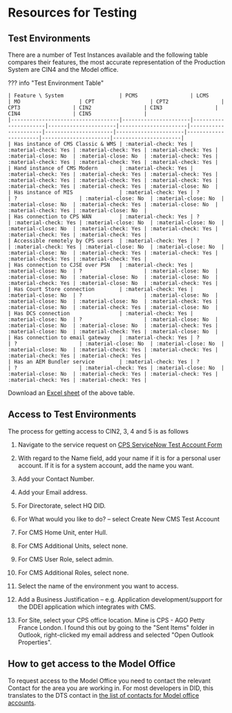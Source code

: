 # Resources for Testing

## Test Environments

There are a number of Test Instances available and the following table compares their features, the most accurate 
representation of the Production System are CIN4 and the Model office.

??? info "Test Environment Table"

    | Feature \ System                  | PCMS                 | LCMS                 | MO                   | CPT                  | CPT2                 | CPT3                 | CIN2                 | CIN3                 | CIN4                 | CIN5                 |
    |-----------------------------------|----------------------|----------------------|----------------------|----------------------|----------------------|----------------------|----------------------|----------------------|----------------------|----------------------|
    | Has instance of CMS Classic & WMS | :material-check: Yes | :material-check: Yes | :material-check: Yes | :material-check: Yes | :material-close: No  | :material-close: No  | :material-check: Yes | :material-check: Yes | :material-check: Yes | :material-check: Yes |
    | Hand instance of CMS Modern       | :material-check: Yes | :material-check: Yes | :material-check: Yes | :material-check: Yes | :material-check: Yes | :material-check: Yes | :material-check: Yes | :material-check: Yes | :material-check: Yes | :material-close: No  |
    | Has instance of MIS               | :material-check: Yes | ?                    | ?                    | :material-close: No  | :material-close: No  | :material-close: No  | :material-check: Yes | :material-close: No  | :material-check: Yes | :material-close: No  |
    | Has connection to CPS WAN         | :material-check: Yes | ?                    | :material-check: Yes | :material-close: No  | :material-close: No  | :material-close: No  | :material-check: Yes | :material-check: Yes | :material-check: Yes | :material-check: Yes |
    | Accessible remotely by CPS users  | :material-check: Yes | ?                    | :material-check: Yes | :material-close: No  | :material-close: No  | :material-close: No  | :material-check: Yes | :material-check: Yes | :material-check: Yes | :material-check: Yes |
    | Has connection to CJSE over PSN   | :material-check: Yes | :material-close: No  | ?                    | :material-close: No  | :material-close: No  | :material-close: No  | :material-close: No  | :material-check: Yes | :material-close: No  | :material-check: Yes |
    | Has Court Store connection        | :material-check: Yes | :material-close: No  | ?                    | :material-close: No  | :material-close: No  | :material-close: No  | :material-check: Yes | :material-close: No  | :material-check: Yes | :material-close: No  |
    | Has DCS connection                | :material-check: Yes | :material-close: No  | ?                    | :material-close: No  | :material-close: No  | :material-close: No  | :material-check: Yes | :material-close: No  | :material-check: Yes | :material-close: No  |
    | Has connection to email gateway   | :material-check: Yes | ?                    | ?                    | :material-close: No  | :material-close: No  | :material-close: No  | :material-check: Yes | :material-check: Yes | :material-check: Yes | :material-check: Yes |
    | Has an AEM Bundler service        | :material-check: Yes | ?                    | ?                    | :material-check: Yes | :material-close: No  | :material-close: No  | :material-check: Yes | :material-check: Yes | :material-check: Yes | :material-check: Yes |


Download an [Excel sheet](./CMS-environments.xlsx) of the above table.

## Access to Test Environments

The process for getting access to CIN2, 3, 4 and 5 is as follows

1. Navigate to the service request on [CPS ServiceNow Test Account Form](https://cpsprod1.service-now.com/sp?id=sc_cat_item&sys_id=3371d4e01b074110abed0e1ad34bcb9b)

2. With regard to the Name field, add your name if it is for a personal user account. If it is for a system account, 
add the name you want.

3. Add your Contact Number.

4. Add your Email address.

5. For Directorate, select HQ DID.

6. For What would you like to do? – select Create New CMS Test Account

7. For CMS Home Unit, enter Hull.

8. For CMS Additional Units, select none.

9. For CMS User Role, select admin.

10. For CMS Additional Roles, select none.

11. Select the name of the environment you want to access.

12. Add a Business Justification – e.g. Application development/support for the DDEI application which integrates with 
    CMS.

13. For Site, select your CPS office location. Mine is CPS - AGO Petty France London. I found this out by going to the 
    "Sent Items" folder in Outlook, right-clicked my email address and selected "Open Outlook Properties".

## How to get access to the Model Office

To request access to the Model Office you need to contact the relevant Contact for the area you are working in. For most 
developers in DID, this translates to the DTS contact in 
[the list of contacts for Model office accounts](https://cpsprod1.service-now.com/sp?id=kb_article&sys_id=82983a0f1b37dc9001c7cbfd1d4bcbe1).
